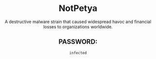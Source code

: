 <div align="center">

# NotPetya

A destructive malware strain that caused widespread havoc and financial losses to organizations worldwide.

## PASSWORD:

```
infected
```

</div>
